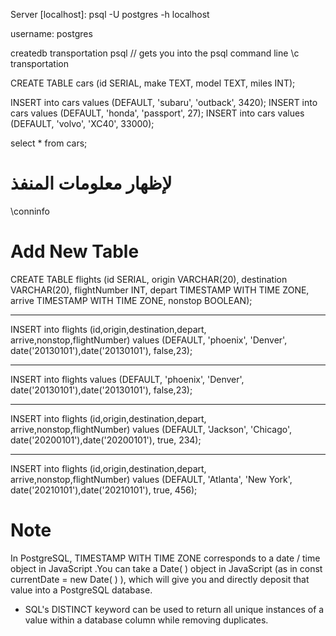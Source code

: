 Server [localhost]: psql -U postgres -h localhost

username: postgres

createdb transportation 
psql // gets you into the psql command line 
\c transportation

CREATE TABLE cars 
(id SERIAL, make TEXT, model TEXT, miles INT);

INSERT into cars values 
(DEFAULT, 'subaru', 'outback', 3420);
INSERT into cars values 
(DEFAULT, 'honda', 'passport', 27);
INSERT into cars values 
(DEFAULT, 'volvo', 'XC40', 33000);

select * from cars;


# لإظهار معلومات المنفذ
\conninfo 



# Add New Table

CREATE TABLE flights (id SERIAL, 
origin VARCHAR(20), 
destination VARCHAR(20), 
flightNumber INT, 
depart TIMESTAMP WITH TIME ZONE,
arrive TIMESTAMP WITH TIME ZONE, 
nonstop BOOLEAN);
_________________________
INSERT into flights 
(id,origin,destination,depart, arrive,nonstop,flightNumber)
values 
(DEFAULT, 'phoenix', 'Denver', date('20130101'),date('20130101'), false,23);
_________________________
INSERT into flights 
values 
(DEFAULT, 'phoenix', 'Denver', date('20130101'),date('20130101'), false,23);
_________________________
INSERT into flights
(id,origin,destination,depart, arrive,nonstop,flightNumber)
 values 
(DEFAULT, 'Jackson', 'Chicago', date('20200101'),date('20200101'), true, 234);
_________________________
INSERT into flights
(id,origin,destination,depart, arrive,nonstop,flightNumber)
 values 
(DEFAULT, 'Atlanta', 'New York', date('20210101'),date('20210101'), true, 456);

# Note
In PostgreSQL, TIMESTAMP WITH TIME ZONE corresponds to a date / time object in JavaScript .You can take a Date( ) object in JavaScript (as in const currentDate = new Date( ) ), which will give you and directly deposit that value into a PostgreSQL database.

- SQL's DISTINCT keyword can be used to return all unique instances of a value within a database column while removing duplicates.
